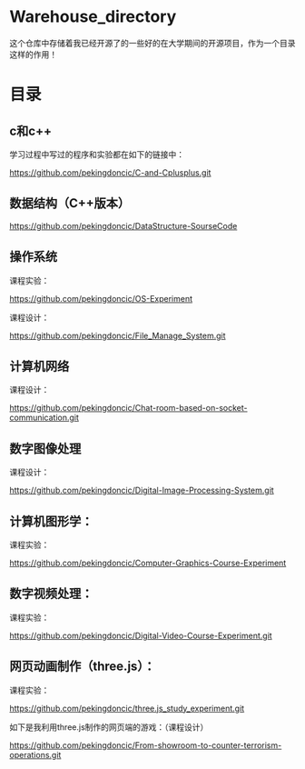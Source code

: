 # Warehouse_directory
这个仓库中存储着我已经开源了的一些好的在大学期间的开源项目，作为一个目录这样的作用！

# 目录

## c和c++

学习过程中写过的程序和实验都在如下的链接中：

https://github.com/pekingdoncic/C-and-Cplusplus.git



## 数据结构（C++版本）

https://github.com/pekingdoncic/DataStructure-SourseCode



## 操作系统

课程实验：

https://github.com/pekingdoncic/OS-Experiment



课程设计：

https://github.com/pekingdoncic/File_Manage_System.git

## 计算机网络

课程设计：

https://github.com/pekingdoncic/Chat-room-based-on-socket-communication.git

## 数字图像处理

课程设计：

https://github.com/pekingdoncic/Digital-Image-Processing-System.git

## 计算机图形学：

课程实验：

https://github.com/pekingdoncic/Computer-Graphics-Course-Experiment



## 数字视频处理：

课程实验：

https://github.com/pekingdoncic/Digital-Video-Course-Experiment.git



## 网页动画制作（three.js）：

课程实验：

https://github.com/pekingdoncic/three.js_study_experiment.git



如下是我利用three.js制作的网页端的游戏：（课程设计）

https://github.com/pekingdoncic/From-showroom-to-counter-terrorism-operations.git




